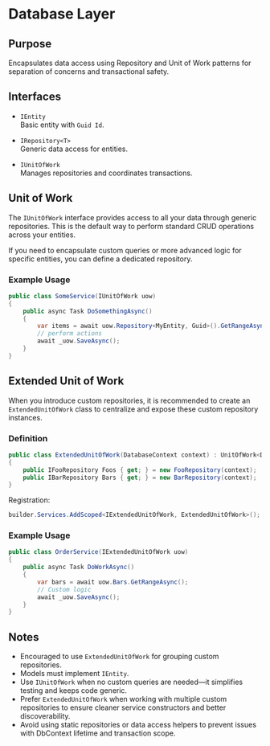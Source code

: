 # Database Layer

## Purpose

Encapsulates data access using Repository and Unit of Work patterns for separation of concerns and transactional safety.

## Interfaces

- `IEntity`  
  Basic entity with `Guid Id`.

- `IRepository<T>`  
  Generic data access for entities.

- `IUnitOfWork`  
  Manages repositories and coordinates transactions.

## Unit of Work

The `IUnitOfWork` interface provides access to all your data through generic repositories. This is the default way to perform standard CRUD operations across your entities.

If you need to encapsulate custom queries or more advanced logic for specific entities, you can define a dedicated repository.

### Example Usage

```csharp
public class SomeService(IUnitOfWork uow)
{
    public async Task DoSomethingAsync()
    {
        var items = await uow.Repository<MyEntity, Guid>().GetRangeAsync();
        // perform actions
        await _uow.SaveAsync();
    }
}
```

## Extended Unit of Work

When you introduce custom repositories, it is recommended to create an `ExtendedUnitOfWork` class to centralize and expose these custom repository instances.

### Definition

```csharp
public class ExtendedUnitOfWork(DatabaseContext context) : UnitOfWork<DatabaseContext>(context), IExtendedUnitOfWork
{
    public IFooRepository Foos { get; } = new FooRepository(context);
    public IBarRepository Bars { get; } = new BarRepository(context);
}
```

Registration:
```csharp
builder.Services.AddScoped<IExtendedUnitOfWork, ExtendedUnitOfWork>();
```

### Example Usage

```csharp
public class OrderService(IExtendedUnitOfWork uow)
{
    public async Task DoWorkAsync()
    {
        var bars = await uow.Bars.GetRangeAsync();
        // Custom logic
        await _uow.SaveAsync();
    }
}
```

## Notes

- Encouraged to use `ExtendedUnitOfWork` for grouping custom repositories.
- Models must implement `IEntity`.
- Use `IUnitOfWork` when no custom queries are needed—it simplifies testing and keeps code generic.
- Prefer `ExtendedUnitOfWork` when working with multiple custom repositories to ensure cleaner service constructors and better discoverability.
- Avoid using static repositories or data access helpers to prevent issues with DbContext lifetime and transaction scope.


